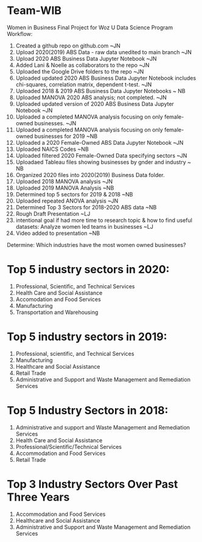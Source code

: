 # Team-WIB
Women in Business Final Project for Woz U Data Science Program
Workflow:
1. Created a github repo on github.com ~JN
2. Upload 2020(2019) ABS Data - raw data unedited to main branch ~JN
3. Upload 2020 ABS Business Data Jupyter Notebook ~JN
4. Added Lani & Noelle as collaborators to the repo ~JN
5. Uploaded the Google Drive folders to the repo ~JN
6. Uploaded updated 2020 ABS Business Data Jupyter Notebook includes chi-squares, correlation matrix, dependent t-test. ~JN
7. Uploaded 2018 & 2019 ABS Business Data Jupyter Notebooks ~ NB
8. Uploaded MANOVA 2020 ABS analysis; not completed. ~JN
9. Uploaded updated version of 2020 ABS Business Data Jupyter Notebook ~JN
10. Uploaded a completed MANOVA analysis focusing on only female-owned businesses. ~JN
11. Uploaded a completed MANOVA analysis focusing on only female-owned businesses for 2019 ~NB
12. Uploaded a 2020 Female-Owned ABS Data Jupyter Notebook ~JN
13. Uploaded NAICS Codes ~NB
14. Uploaded filtered 2020 Female-Owned Data specifying sectors ~JN
15. Uploadaed Tableau files showing businesses by gnder and industry ~ NB
16. Organized 2020 files into 2020(2019) Business Data folder.
17. Uploaded 2018 MANOVA analysis ~JN 
18. Uploaded 2019 MANOVA Analysis ~NB
19. Determined top 5 sectors for 2019 & 2018 ~NB
20. Uploaded repeated ANOVA analysis ~JN
21. Determined Top 3 Sectors for 2018-2020 ABS data ~NB
22. Rough Draft Presentation ~LJ
23. intentional goal if had more time to research topic & how to find useful datasets: Analyze women led teams in businesses ~LJ
24. Video added to presentation ~NB


Determine: Which industries have the most women owned businesses?
# Top 5 industry sectors in 2020:
1. Professional, Scientific, and Technical Services
2. Health Care and Social Assistance
3. Accomodation and Food Services
4. Manufacturing
5. Transportation and Warehousing 

# Top 5 industry sectors in 2019:
1. Professional, scientific, and Technical Services
2. Manufacturing
3. Healthcare and Social Assistance
4. Retail Trade
5. Administrative and Support and Waste Management and Remediation Services

# Top 5 Industry Sectors in 2018:
1. Administrative and support and Waste Management and Remediation Services
2. Health Care and Social Assistance
3. Professional/Scientific/Technical Services
4. Accommodation and Food Services
5. Retail Trade

# Top 3 Industry Sectors Over Past Three Years
1. Accommodation and Food Services
2. Healthcare and Social Assistance
3. Administrative and Support and Waste Management and Remediation Services 
